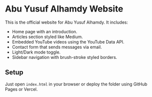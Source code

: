 # Abu Yusuf Alhamdy Website

This is the official website for Abu Yusuf Alhamdy. It includes:

- Home page with an introduction.
- Articles section styled like Medium.
- Embedded YouTube videos using the YouTube Data API.
- Contact form that sends messages via email.
- Light/Dark mode toggle.
- Sidebar navigation with brush-stroke styled borders.

## Setup

Just open `index.html` in your browser or deploy the folder using GitHub Pages or Vercel.

